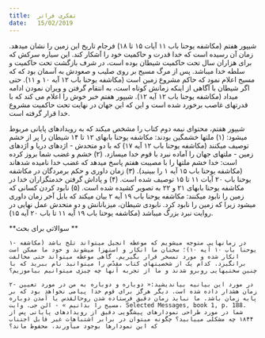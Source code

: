 ```yaml
---
title:  تفکری فراتر
date:   15/02/2019
---
```


شیپور هفتم (مکاشفه یوحنا باب ۱۱ آیات ۱۵ تا ۱۸) فرجام تاریخ این زمین را نشان میدهد. زمان آن رسیده است که خدا قدرت و حاکمیت خود را آشکار کند. این سیاره سرکش که برای هزاران سال تحت حاکمیت شیطان بوده است، در شرف بازگشت تحت حاکمیت و سلطه خدا میباشد. پس از مرگ مسیح بر روی صلیب و صعودش به آسمان بود که که مسیح اعلام نمود که حاکم مشروع زمین است (مکاشفه یوحنا باب ۱۲ آیه ۱۰ و ١١).  حتی اگر شیطان با آگاهی از اینکه زمانش کوتاه است، به انتقام گرفتن و ویران نمودن ادامه میداد (مکاشفه یوحنا باب ۱۲ آیه ۱۲). شیپور هفتم خبر خوش را اعلام می کند که با قدرتهای غاصب برخورد شده است و این که این جهان در نهایت تحت حاکمیت مشروع خدا قرار گرفته است.

شیپور هفتم، محتوای نیمه دوم کتاب را مشخص میکند که به رویدادهای پایانی مربوط میشود: (۱) ملتها خشمگین بودند: مکاشفه یوحنا بابهای ۱۲ تا ۱۴ شیطان را پر از خشم توصیف میکنند (مکاشفه یوحنا باب ۱۲ آیه ۱۷) که با دو متحدش - اژدهای دریا و اژدهای زمین - ملتهای جهان را آماده نبرد با قوم خدا میسازد. (۲) خشم و غضب شما بروز کرده است: خدا خشم ملتها را با مصیبت هفتم پاسخ میدهد که غضب خدا نامیده شدهاند (مکاشفه یوحنا باب ۱۵ آیه ۱ را ببینید). (۳) زمان داوری و حکم برمردگان در مکاشفه یوحنا باب ۲۰ آیات ۱۱ تا ۱۵ توصیف شده است. (۴) و پاداش گرفتن خدمتگزاران خدا در مکاشفه یوحنا بابهای ۲۱ و ۲۲ به تصویر کشیده شده است. (۵) نابود کردن کسانی که زمین را نابود میکنند: مکاشفه یوحنا باب ۱۹ آیه ۲ بیان میکند که بابل آخر زمان داوری میشود زیرا که زمین را نابود کرد. نابودی شیطان، میزبانانش و دو متحدش عمل نهایی در روایت نبرد بزرگ میباشد (مکاشفه یوحنا باب ۱۹ آیه ۱۱ تا باب ۲۰ آیه ۱۵).

**سوالاتی برای بحث **

`۱- در زمانهایی متوجه میشویم که موعظه انجیل میتواند تلخ باشد (مکاشفه یوحنا باب ۱۰ آیه ۱۰)؛ سخنان ما انکار و استهزا میشوند و خود ما ممکن است انکار شده و مورد تمسخر قرار بگیریم. گاهی موعظه میتواند حتی مخالفت برانگیزد. کدام یک از شخصیتهای کتاب مقدّس را میتوانید نام ببرید که با چنین سختیهایی روبرو شدند و ما از تجربه آنها چه چیزی میتوانیم بیاموزیم؟`

`۲- در مورد این بیانیه بیاندیشید:« دوباره و دوباره به من در مورد تعیین زمان هشدار داده شده است. دیگر هرگز برای قوم خدا پیامی نخواهد بود که بر پایه زمان باشد. ما نباید زمان دقیق فرستاده شدن روحالقدس یا آمدن دوباره مسیح را بدانیم » - الن جی. وایت، Selected Messages, book 1, p. 188. شما در مورد طراحی نمودارهای پیشگویی دقیق از رویدادهای پایانی پس از ۱۸۴۴ چه مشکلی مییابید؟ چگونه میتوان در برابر اشتباهات غیر قابل اجتناب که این نمودارها بوجود میآورند، محفوظ ماند؟`
